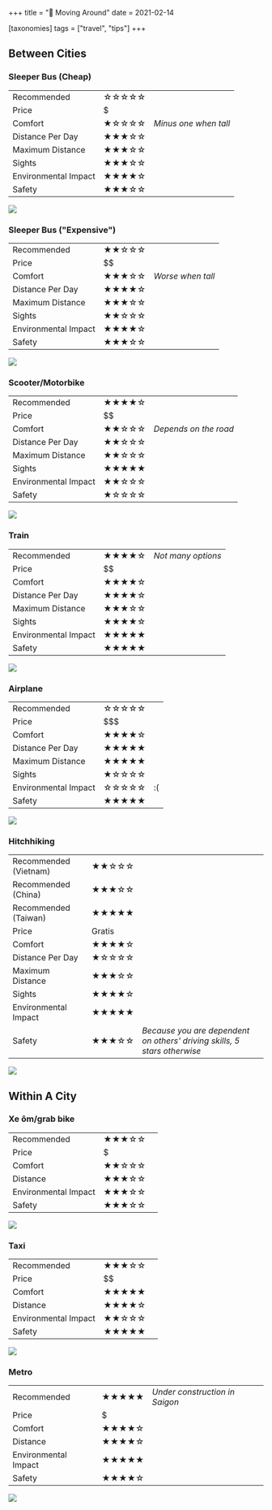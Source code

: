 +++
title = "🚞 Moving Around"
date = 2021-02-14

[taxonomies]
tags = ["travel", "tips"]
+++

## Between Cities

### Sleeper Bus (Cheap)

||||
|---|---|---|
|Recommended 		|☆☆☆☆☆ ||
|Price			|$ ||
|Comfort 		|★☆☆☆☆ | _Minus one when tall_ |
|Distance Per Day 	|★★★☆☆ ||
|Maximum Distance 	|★★★☆☆ ||
|Sights 		|★★★☆☆ ||
|Environmental Impact	|★★★★☆ ||
|Safety 		|★★★☆☆ ||

![](/sleeperbus-cheap.png)

### Sleeper Bus ("Expensive")

||||
|---|---|---|
|Recommended 		|★★☆☆☆ ||
|Price			|$$ ||
|Comfort 		|★★★☆☆ | _Worse when tall_ |
|Distance Per Day 	|★★★★☆ ||
|Maximum Distance 	|★★★☆☆ ||
|Sights 		|★★☆☆☆ ||
|Environmental Impact	|★★★★☆ ||
|Safety 		|★★★☆☆ ||

![](/sleeperbus.png)

### Scooter/Motorbike

||||
|---|---|---|
|Recommended 		|★★★★☆ ||
|Price			|$$ ||
|Comfort 		|★★☆☆☆ | _Depends on the road_ |
|Distance Per Day 	|★★☆☆☆ ||
|Maximum Distance 	|★★☆☆☆ ||
|Sights 		|★★★★★ ||
|Environmental Impact	|★★☆☆☆ ||
|Safety 		|★☆☆☆☆ ||

![](/motorbike.png)

### Train

||||
|---|---|---|
|Recommended 		|★★★★☆ | _Not many options_ |
|Price			|$$ ||
|Comfort 		|★★★★☆ ||
|Distance Per Day 	|★★★★☆ ||
|Maximum Distance 	|★★★☆☆ ||
|Sights 		|★★★★☆ ||
|Environmental Impact	|★★★★★ ||
|Safety 		|★★★★★ ||

![](/train.png)

### Airplane

||||
|---|---|---|
|Recommended 		|☆☆☆☆☆ ||
|Price			|$$$ ||
|Comfort 		|★★★★☆ ||
|Distance Per Day 	|★★★★★ ||
|Maximum Distance 	|★★★★★ ||
|Sights 		|★☆☆☆☆ ||
|Environmental Impact	|☆☆☆☆☆ | :( |
|Safety		 	|★★★★★ ||

![](/plane.png)

### Hitchhiking

||||
|---|---|---|
|Recommended (Vietnam)	|★★☆☆☆ ||
|Recommended (China)	|★★★☆☆ ||
|Recommended (Taiwan)	|★★★★★ ||
|Price			|Gratis ||
|Comfort 		|★★★★☆ ||
|Distance Per Day 	|★☆☆☆☆ ||
|Maximum Distance 	|★★★☆☆ ||
|Sights 		|★★★★☆ ||
|Environmental Impact	|★★★★★ ||
|Safety		 	|★★★☆☆ | _Because you are dependent on others' driving skills, 5 stars otherwise_ |

![](/hitchhike.png)

## Within A City

### Xe ôm/grab bike

||||
|---|---|---|
|Recommended		|★★★☆☆ ||
|Price			|$ ||
|Comfort 		|★★☆☆☆ ||
|Distance 		|★★★☆☆ ||
|Environmental Impact	|★★★☆☆ ||
|Safety		 	|★★★☆☆ ||

![](/xeom.png)

### Taxi

||||
|---|---|---|
|Recommended		|★★★☆☆ ||
|Price			|$$ ||
|Comfort 		|★★★★★ ||
|Distance 		|★★★★☆ ||
|Environmental Impact	|★★☆☆☆ ||
|Safety		 	|★★★★★ ||

![](/taxi.png)

### Metro

||||
|---|---|---|
|Recommended		|★★★★★ | _Under construction in Saigon_ |
|Price			|$ ||
|Comfort 		|★★★★☆ ||
|Distance 		|★★★★☆ ||
|Environmental Impact	|★★★★★ ||
|Safety		 	|★★★★☆ ||

![](/metro.png)
